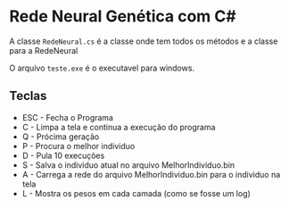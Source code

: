 # Rede Neural Genética com C#  
A classe `RedeNeural.cs` é a classe onde tem todos os métodos e a classe para a RedeNeural  
  
O arquivo `teste.exe` é o executavel para windows.  

## Teclas
- ESC - Fecha o Programa
- C - Limpa a tela e continua a execução do programa
- Q - Prócima geração
- P - Procura o melhor individuo
- D - Pula 10 execuções
- S - Salva o individuo atual no arquivo MelhorIndividuo.bin
- A - Carrega a rede do arquivo MelhorIndividuo.bin para o individuo na tela
- L - Mostra os pesos em cada camada (como se fosse um log)
